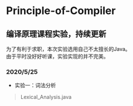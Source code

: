 # Principle-of-Compiler
## 编译原理课程实验，持续更新
为了有利于求职，本次实验选用自己不太擅长的Java。   
由于平时没好好听课，实验实现的并不完美。    
### 2020/5/25
* 实验一：词法分析
> Lexical_Analysis.java
